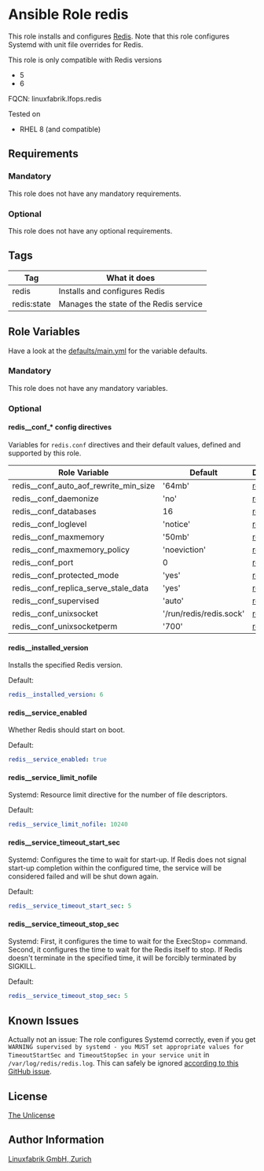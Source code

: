 # Ansible Role redis

This role installs and configures [Redis](https://redis.io/). Note that this role configures Systemd with unit file overrides for Redis.

This role is only compatible with Redis versions

* 5
* 6

FQCN: linuxfabrik.lfops.redis

Tested on

* RHEL 8 (and compatible)


## Requirements

### Mandatory

This role does not have any mandatory requirements.


### Optional

This role does not have any optional requirements.


## Tags

| Tag                  | What it does                                  |
| ---                  | ------------                                  |
| redis                | Installs and configures Redis                 |
| redis:state          | Manages the state of the Redis service        |


## Role Variables

Have a look at the [defaults/main.yml](https://github.com/Linuxfabrik/lfops/blob/main/roles/redis/defaults/main.yml) for the variable defaults.


### Mandatory

This role does not have any mandatory variables.


### Optional

#### redis__conf_* config directives

Variables for `redis.conf` directives and their default values, defined and supported by this role.

| Role Variable                             | Default                               | Documentation                                                         |
|---------------                            |---------                              |---------------                                                        |
| redis__conf_auto_aof_rewrite_min_size     | '64mb'                                | [redis.conf](https://github.com/redis/redis/blob/6.0/redis.conf) |
| redis__conf_daemonize                     | 'no'                                  | [redis.conf](https://github.com/redis/redis/blob/6.0/redis.conf) |
| redis__conf_databases                     | 16                                    | [redis.conf](https://github.com/redis/redis/blob/6.0/redis.conf) |
| redis__conf_loglevel                      | 'notice'                              | [redis.conf](https://github.com/redis/redis/blob/6.0/redis.conf) |
| redis__conf_maxmemory                     | '50mb'                                | [redis.conf](https://github.com/redis/redis/blob/6.0/redis.conf) |
| redis__conf_maxmemory_policy              | 'noeviction'                          | [redis.conf](https://github.com/redis/redis/blob/6.0/redis.conf) |
| redis__conf_port                          | 0                                     | [redis.conf](https://github.com/redis/redis/blob/6.0/redis.conf) |
| redis__conf_protected_mode                | 'yes'                                 | [redis.conf](https://github.com/redis/redis/blob/6.0/redis.conf) |
| redis__conf_replica_serve_stale_data      | 'yes'                                 | [redis.conf](https://github.com/redis/redis/blob/6.0/redis.conf) |
| redis__conf_supervised                    | 'auto'                                | [redis.conf](https://github.com/redis/redis/blob/6.0/redis.conf) |
| redis__conf_unixsocket                    | '/run/redis/redis.sock'               | [redis.conf](https://github.com/redis/redis/blob/6.0/redis.conf) |
| redis__conf_unixsocketperm                | '700'                                 | [redis.conf](https://github.com/redis/redis/blob/6.0/redis.conf) |


#### redis__installed_version

Installs the specified Redis version.

Default:
```yaml
redis__installed_version: 6
```


#### redis__service_enabled

Whether Redis should start on boot.

Default:
```yaml
redis__service_enabled: true
```


#### redis__service_limit_nofile

Systemd: Resource limit directive for the number of file descriptors.

Default:
```yaml
redis__service_limit_nofile: 10240
```


#### redis__service_timeout_start_sec

Systemd: Configures the time to wait for start-up. If Redis does not signal start-up completion within the configured time, the service will be considered failed and will be shut down again.

Default:
```yaml
redis__service_timeout_start_sec: 5
```


#### redis__service_timeout_stop_sec

Systemd: First, it configures the time to wait for the ExecStop= command. Second, it configures the time to wait for the Redis itself to stop. If Redis doesn't terminate in the specified time, it will be forcibly terminated by SIGKILL.

Default:
```yaml
redis__service_timeout_stop_sec: 5
```


## Known Issues

Actually not an issue: The role configures Systemd correctly, even if you get `WARNING supervised by systemd - you MUST set appropriate values for TimeoutStartSec and TimeoutStopSec in your service unit` in `/var/log/redis/redis.log`. This can safely be ignored [according to this GitHub issue](https://github.com/redis/redis/issues/8024).



## License

[The Unlicense](https://unlicense.org/)


## Author Information

[Linuxfabrik GmbH, Zurich](https://www.linuxfabrik.ch)
